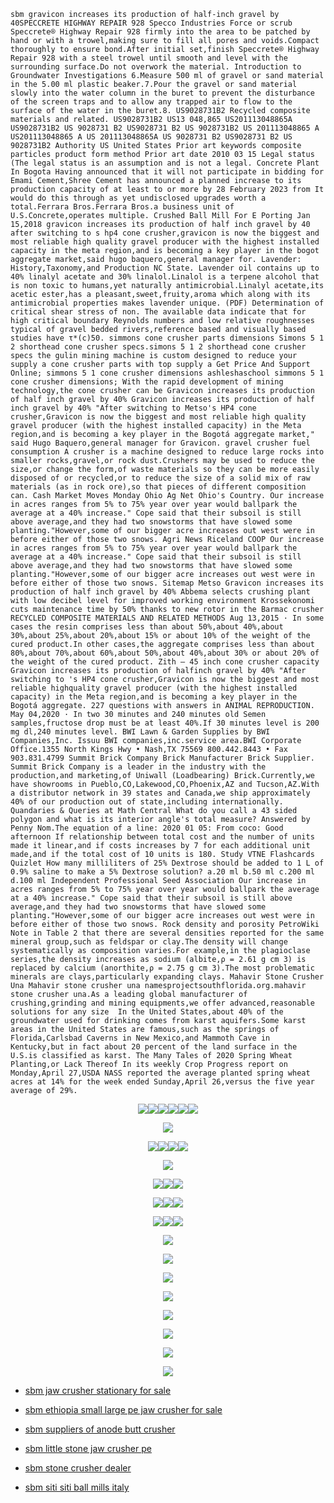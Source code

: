 ```
sbm gravicon increases its production of half-inch gravel by 40SPECCRETE HIGHWAY REPAIR 928 Specco Industries Force or scrub Speccrete® Highway Repair 928 firmly into the area to be patched by hand or with a trowel,making sure to fill all pores and voids.Compact thoroughly to ensure bond.After initial set,finish Speccrete® Highway Repair 928 with a steel trowel until smooth and level with the surrounding surface.Do not overwork the material. Introduction to Groundwater Investigations 6.Measure 500 ml of gravel or sand material in the 5.00 ml plastic beaker.7.Pour the gravel or sand material slowly into the water column in the buret to prevent the disturbance of the screen traps and to allow any trapped air to flow to the surface of the water in the buret.8. US9028731B2 Recycled composite materials and related. US9028731B2 US13 048,865 US201113048865A US9028731B2 US 9028731 B2 US9028731 B2 US 9028731B2 US 201113048865 A US201113048865 A US 201113048865A US 9028731 B2 US9028731 B2 US 9028731B2 Authority US United States Prior art keywords composite particles product form method Prior art date 2010 03 15 Legal status (The legal status is an assumption and is not a legal. Concrete Plant In Bogota Having announced that it will not participate in bidding for Emami Cement,Shree Cement has announced a planned increase to its production capacity of at least to or more by 28 February 2023 from It would do this through as yet undisclosed upgrades worth a total.Ferrara Bros.Ferrara Bros.a business unit of U.S.Concrete,operates multiple. Crushed Ball Mill For E Porting Jan 15,2018 gravicon increases its production of half inch gravel by 40 after switching to s hp4 cone crusher,gravicon is now the biggest and most reliable high quality gravel producer with the highest installed capacity in the meta region,and is becoming a key player in the bogot aggregate market,said hugo baquero,general manager for. Lavender: History,Taxonomy,and Production NC State. Lavender oil contains up to 40% linalyl acetate and 30% linalol.Linalol is a terpene alcohol that is non toxic to humans,yet naturally antimicrobial.Linalyl acetate,its acetic ester,has a pleasant,sweet,fruity,aroma which along with its antimicrobial properties makes lavender unique. (PDF) Determination of critical shear stress of non. The available data indicate that for high critical boundary Reynolds numbers and low relative roughnesses typical of gravel bedded rivers,reference based and visually based studies have τ*(c)50. simmons cone crusher parts dimensions Simons 5 1 2 shorthead cone crusher specs.simons 5 1 2 shorthead cone crusher specs the gulin mining machine is custom designed to reduce your supply a cone crusher parts with top supply a Get Price And Support Online; simmons 5 1 cone crusher dimensions ashleshaschool simmons 5 1 cone crusher dimensions; With the rapid development of mining technology,the cone crusher can be Gravicon increases its production of half inch gravel by 40% Gravicon increases its production of half inch gravel by 40% "After switching to Metso's HP4 cone crusher,Gravicon is now the biggest and most reliable high quality gravel producer (with the highest installed capacity) in the Meta region,and is becoming a key player in the Bogotá aggregate market," said Hugo Baquero,general manager for Gravicon. gravel crusher fuel consumption A crusher is a machine designed to reduce large rocks into smaller rocks,gravel,or rock dust.Crushers may be used to reduce the size,or change the form,of waste materials so they can be more easily disposed of or recycled,or to reduce the size of a solid mix of raw materials (as in rock ore),so that pieces of different composition can. Cash Market Moves Monday Ohio Ag Net Ohio's Country. Our increase in acres ranges from 5% to 75% year over year would ballpark the average at a 40% increase." Cope said that their subsoil is still above average,and they had two snowstorms that have slowed some planting."However,some of our bigger acre increases out west were in before either of those two snows. Agri News Riceland COOP Our increase in acres ranges from 5% to 75% year over year would ballpark the average at a 40% increase." Cope said that their subsoil is still above average,and they had two snowstorms that have slowed some planting."However,some of our bigger acre increases out west were in before either of those two snows. Sitemap Metso Gravicon increases its production of half inch gravel by 40% Abbema selects crushing plant with low decibel level for improved working environment Krossekonomi cuts maintenance time by 50% thanks to new rotor in the Barmac crusher RECYCLED COMPOSITE MATERIALS AND RELATED METHODS Aug 13,2015 · In some cases the resin comprises less than about 50%,about 40%,about 30%,about 25%,about 20%,about 15% or about 10% of the weight of the cured product.In other cases,the aggregate comprises less than about 80%,about 70%,about 60%,about 50%,about 40%,about 30% or about 20% of the weight of the cured product. Zith — 45 inch cone crusher capacity Gravicon increases its production of halfinch gravel by 40% "After switching to 's HP4 cone crusher,Gravicon is now the biggest and most reliable highquality gravel producer (with the highest installed capacity) in the Meta region,and is becoming a key player in the Bogotá aggregate. 227 questions with answers in ANIMAL REPRODUCTION. May 04,2020 · In two 30 minutes and 240 minutes old Semen samples,fructose drop must be at least 40%.If 30 minutes level is 200 mg dl,240 minutes level. BWI Lawn & Garden Supplies by BWI Companies,Inc. Issuu BWI companies,inc.service area.BWI Corporate Office.1355 North Kings Hwy • Nash,TX 75569 800.442.8443 • Fax 903.831.4799 Summit Brick Company Brick Manufacturer Brick Supplier. Summit Brick Company is a leader in the industry with the production,and marketing,of Uniwall (Loadbearing) Brick.Currently,we have showrooms in Pueblo,CO,Lakewood,CO,Phoenix,AZ and Tucson,AZ.With a distributor network in 39 states and Canada,we ship approximately 40% of our production out of state,including internationally. Quandaries & Queries at Math Central What do you call a 43 sided polygon and what is its interior angle's total measure? Answered by Penny Nom.The equation of a line: 2020 01 05: From coco: Good afternoon If relationship between total cost and the number of units made it linear,and if costs increases by 7 for each additional unit made,and if the total cost of 10 units is 180. Study VTNE Flashcards Quizlet How many milliliters of 25% Dextrose should be added to 1 L of 0.9% saline to make a 5% Dextrose solution? a.20 ml b.50 ml c.200 ml d.100 ml Independent Professional Seed Association Our increase in acres ranges from 5% to 75% year over year would ballpark the average at a 40% increase." Cope said that their subsoil is still above average,and they had two snowstorms that have slowed some planting."However,some of our bigger acre increases out west were in before either of those two snows. Rock density and porosity PetroWiki Note in Table 2 that there are several densities reported for the same mineral group,such as feldspar or clay.The density will change systematically as composition varies.For example,in the plagioclase series,the density increases as sodium (albite,ρ = 2.61 g cm 3) is replaced by calcium (anorthite,ρ = 2.75 g cm 3).The most problematic minerals are clays,particularly expanding clays. Mahavir Stone Crusher Una Mahavir stone crusher una namesprojectsouthflorida.org.mahavir stone crusher una.As a leading global manufacturer of crushing,grinding and mining equipments,we offer advanced,reasonable solutions for any size  In the United States,about 40% of the groundwater used for drinking comes from karst aquifers.Some karst areas in the United States are famous,such as the springs of Florida,Carlsbad Caverns in New Mexico,and Mammoth Cave in Kentucky,but in fact about 20 percent of the land surface in the U.S.is classified as karst. The Many Tales of 2020 Spring Wheat Planting,or Lack Thereof In its weekly Crop Progress report on Monday,April 27,USDA NASS reported the average planted spring wheat acres at 14% for the week ended Sunday,April 26,versus the five year average of 29%. 
```

<div align="center">
  
<a rel="nofollow" href="https://m.shibang-china.com?f=github&k=sbm+gravicon+increases+its+production+of+half-inch+gravel+by+40"><img src="https://static.shibang-china.com/en/l.png"></a><img src="https://static.shibang-china.com/en/hw.png"><a rel="nofollow" href="https://m.shibang-china.com/product/?f=github&k=sbm+gravicon+increases+its+production+of+half-inch+gravel+by+40"><img src="https://static.shibang-china.com/en/p.png"></a><a rel="nofollow" href="https://m.shibang-china.com/cases/?f=github&k=sbm+gravicon+increases+its+production+of+half-inch+gravel+by+40"><img src="https://static.shibang-china.com/en/c.png"></a><a rel="nofollow" href="https://m.shibang-china.com/news/?f=github&k=sbm+gravicon+increases+its+production+of+half-inch+gravel+by+40"><img src="https://static.shibang-china.com/en/n.png"></a><a rel="nofollow" href="https://m.shibang-china.com?f=github&k=sbm+gravicon+increases+its+production+of+half-inch+gravel+by+40"><img src="https://static.shibang-china.com/en/m.png"></a>

<a rel="nofollow" href="https://m.shibang-china.com/product/?f=github&k=sbm+gravicon+increases+its+production+of+half-inch+gravel+by+40"><img src="https://static.shibang-china.com/en/b.jpg"></a>
  
<a rel="nofollow" href="https://m.shibang-china.com/solution-aggregate.html?f=github&k=sbm+gravicon+increases+its+production+of+half-inch+gravel+by+40"><img src="https://static.shibang-china.com/en/a.jpg"></a><a rel="nofollow" href="https://m.shibang-china.com/solution-mine.html?f=github&k=sbm+gravicon+increases+its+production+of+half-inch+gravel+by+40"><img src="https://static.shibang-china.com/en/m.jpg"></a><a rel="nofollow" href="https://m.shibang-china.com/solution-mill.html?f=github&k=sbm+gravicon+increases+its+production+of+half-inch+gravel+by+40"><img src="https://static.shibang-china.com/en/g.jpg"></a><a rel="nofollow" href="https://m.shibang-china.com/solution-epc.html?f=github&k=sbm+gravicon+increases+its+production+of+half-inch+gravel+by+40"><img src="https://static.shibang-china.com/en/e.jpg"></a>

<a rel="nofollow" href="https://m.shibang-china.com/product/?f=github&k=sbm+gravicon+increases+its+production+of+half-inch+gravel+by+40"><img src="https://static.shibang-china.com/en/a-p.png"></a>

<a rel="nofollow" href="https://m.shibang-china.com/product/crusher/c6x.html?f=github&k=sbm+gravicon+increases+its+production+of+half-inch+gravel+by+40"><img src="https://static.shibang-china.com/en/j.jpg"></a><a rel="nofollow" href="https://m.shibang-china.com/product/crusher/ci5x.html?f=github&k=sbm+gravicon+increases+its+production+of+half-inch+gravel+by+40"><img src="https://static.shibang-china.com/en/i.jpg"></a><a rel="nofollow" href="https://m.shibang-china.com/product/crusher/hst.html?f=github&k=sbm+gravicon+increases+its+production+of+half-inch+gravel+by+40"><img src="https://static.shibang-china.com/en/c.jpg"></a>

<a rel="nofollow" href="https://m.shibang-china.com/product/mill/mtw.html?f=github&k=sbm+gravicon+increases+its+production+of+half-inch+gravel+by+40"><img src="https://static.shibang-china.com/en/mtw.jpg"></a><a rel="nofollow" href="https://m.shibang-china.com/product/mill/scm.html?f=github&k=sbm+gravicon+increases+its+production+of+half-inch+gravel+by+40"><img src="https://static.shibang-china.com/en/scm.jpg"></a><a rel="nofollow" href="https://m.shibang-china.com/product/mill/lm.html?f=github&k=sbm+gravicon+increases+its+production+of+half-inch+gravel+by+40"><img src="https://static.shibang-china.com/en/lm.jpg"></a>

<a rel="nofollow" href="https://m.shibang-china.com/product/sand/vsi6x.html?f=github&k=sbm+gravicon+increases+its+production+of+half-inch+gravel+by+40"><img src="https://static.shibang-china.com/en/6x.jpg"></a><a rel="nofollow" href="https://m.shibang-china.com/product/sand/vu.html?f=github&k=sbm+gravicon+increases+its+production+of+half-inch+gravel+by+40"><img src="https://static.shibang-china.com/en/vu.jpg"></a><a rel="nofollow" href="https://m.shibang-china.com/product/mobile/klun.html?f=github&k=sbm+gravicon+increases+its+production+of+half-inch+gravel+by+40"><img src="https://static.shibang-china.com/en/k.jpg"></a>

<a rel="nofollow" href="https://m.shibang-china.com/cases/?f=github&k=sbm+gravicon+increases+its+production+of+half-inch+gravel+by+40"><img src="https://static.shibang-china.com/en/case.png"></a>

<a rel="nofollow" href="https://m.shibang-china.com/cases/aggregate/202.html?f=github&k=sbm+gravicon+increases+its+production+of+half-inch+gravel+by+40"><img src="https://static.shibang-china.com/en/c-1.jpg"></a>

<a rel="nofollow" href="https://m.shibang-china.com/cases/aggregate/203.html?f=github&k=sbm+gravicon+increases+its+production+of+half-inch+gravel+by+40"><img src="https://static.shibang-china.com/en/c-2.jpg"></a>

<a rel="nofollow" href="https://m.shibang-china.com/cases/mill/123.html?f=github&k=sbm+gravicon+increases+its+production+of+half-inch+gravel+by+40"><img src="https://static.shibang-china.com/en/c-3.jpg"></a>

<a rel="nofollow" href="https://m.shibang-china.com/contact_us.html?f=github&k=sbm+gravicon+increases+its+production+of+half-inch+gravel+by+40"><img src="https://static.shibang-china.com/en/contact.png"></a>

<a rel="nofollow" href="https://swt.shibang-china.com/?f=github&k=sbm+gravicon+increases+its+production+of+half-inch+gravel+by+40"><img src="https://static.shibang-china.com/en/chat.png"></a>

<a rel="nofollow" href="https://whatsapp.shibangsoft.com/WhatsApp.php?f=github&k=sbm+gravicon+increases+its+production+of+half-inch+gravel+by+40"><img src="https://static.shibang-china.com/en/whatsapp.png"></a>

<a rel="nofollow" href="https://m.shibang-china.com/?f=github&k=sbm+gravicon+increases+its+production+of+half-inch+gravel+by+40"><img src="https://static.shibang-china.com/en/website.png"></a>

</div>


* [sbm jaw crusher stationary for sale](sbm%20jaw%20crusher%20stationary%20for%20sale.md)

* [sbm ethiopia small large pe jaw crusher for sale](sbm%20ethiopia%20small%20large%20pe%20jaw%20crusher%20for%20sale.md)

* [sbm suppliers of anode butt crusher](sbm%20suppliers%20of%20anode%20butt%20crusher.md)

* [sbm little stone jaw crusher pe](sbm%20little%20stone%20jaw%20crusher%20pe.md)

* [sbm stone crusher dealer](sbm%20stone%20crusher%20dealer.md)

* [sbm siti siti ball mills italy](sbm%20siti%20siti%20ball%20mills%20italy.md)